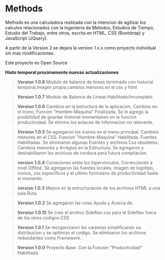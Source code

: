 # Methods
Methods es una calculadora realizada con la intencion de agilizar los calculos relacionados con la ingenieria de Metodos, Estudios de Tiempo, Estudio del Trabajo, entre otros, escrita en HTML, CSS (Bootstrap) y JavaScript (JQuery).

A partir de la Version 2 se dejara la version 1.x.x como proyecto individual sin mas modificaciones.

Este proyecto es Open Source

**Hiato temporal proximamente nuevas actualizaciones**

> **Version 1.0.8** Modulo de balance de lineas terminado con historial temporal,imagen propia,cambios menores en el css y html

> **Version 1.0.7** Modulo de Balance de Lineas Habilitado/Incompleto

> **Version 1.0.6** Cambios en la estructura de la aplicacion, Cambios en el icono, Funcion "Hombre-Maquina" Finalizada. Se le agrego la posibilidad de guardar historial momentaneo en la funcion productividad. Se elimino los enlaces de informacion no relevante. 

> **Version 1.0.5** Se agregaron los iconos en el menu principal. Cambios menores en el CSS. Funcion "Hombre-Maquina" Habilitada. Fuentes Habilitadas. Se eliminaron algunas Fuentes y archivos Css obsoletos. Cambios menores y Arreglos en la Estructura. Se agregaron y deshabilitaron los archivos de cordova para futura compilacion.

> **version 1.0.4** Correciones entre los hipervinculos.  Correcciones a nivel Offline. Se agregaron las fuentes locales, imagen de logotipo, iconos, css especificos y el ultimo formulario de productividad hasta el momento. 

> **version 1.0.3** Mejora en la estructuracion de los archivos HTML a una sola Ruta. 

> **Version 1.0.2** Se agregaron las rutas Ayuda y Acerca de.

> **Version 1.0.15** Se creo el archivo SideNav.css para el SideNav fuera de los otros codigos CSS

> **Version 1.0.1** Se reorganizaron las carpetas simplificando su distribucion y se optimizo el codigo. Se eliminaron los archivos redundantes como Framework.

> **Version 1.0.0** Proyecto Base. Con la Funcion "Productividad" Habilitada.
